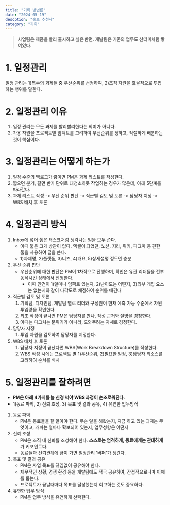 ```yaml
---
title: "기획 방법론"
date: "2024-05-19"
descption: "홀로 추천사"
category: "기획"
---
```


> **사업팀은 제품을 빨리 출시하고 싶은 반면. 개발팀은 기존의 업무도 산더미처럼 쌓여있다.**

# 1. 일정관리
일정 관리는 1)복수의 과제들 중 우선순위를 선정하여, 2)조직 자원을 효율적으로 투입하는 행위를 말한다.
# 2. 일정관리 이유
1. 일정 관리는 모든 과제를 빨리빨리한다는 의미가 아니다. 
2. 가용 자원을 프로젝트별 임팩트를 고려하여 우선순위를 정하고, 적절하게 배분하는 것이 핵심이다. 
# 3. 일정관리는 어떻게 하는가
1. 일정 수준의 백로그가 쌓이면 PM은 과제 리스트를 작성한다. 
2. 짧으면 분기, 길면 반기 단위로 대청소하듯 작업하는 경우가 많은데, 아래 5단계를 따라간다.
3. 과제 리스트 작성 -> 우선 순위 판단 -> 직군별 검토 및 토론 -> 담당자 지정 -> WBS 배치 후 토론
# 4. 일정관리 방식
1. Inbox에 넣어 놓은 태스크처럼 생각나는 일을 모두 쓴다.
	- 이때 툴은 크게 상관이 없다. 엑셀이 되었던, 노션, 지라, 위키, 피그마 등 편한 툴을 사용하여 글을 쓴다. 
	- 1)과제명, 2)플랫폼, 3)니즈, 4)개요, 5)상세설명 정도면 충분
2. 우선 순위 판단
	- 우선순위에 대한 판단은 PM이 1차적으로 진행하며, 확인은 유관 리더들을 전부 동석시킨 상태에서 진행한다.
		- 이때 안건이 1)얼마나 임팩트 있는지, 2)난이도는 어떤지, 3)외부 개입 요소는 없는지와 같이 다각도로 채점하여 순위를 매긴다
3. 직군별 검토 및 토론
	1. 기획팀, 디자인팀, 개발팀 별로 리더와 구성원이 현재 예측 가능 수준에서 자원 투입량을 확인한다.
	2. 최초 작성이 끝나면 PM은 담당자를 만나, 작성 근거와 설명을 경청한다.
	3. 이때는 다그치는 분위기가 아니라, 도와주려는 자세로 경청한다.
4. 담당자 지정
	1. 투입 자원을 검토하여 담당자를 지정한다.
5. WBS 배치 후 토론
	1. 담당자 지정이 끝났다면 WBS(Work Breakdown Structure)를 작성한다.
	2. WBS 작성 시에는 프로젝트 별 1)우선순위, 2)필요한 일정, 3)담당자 리소스를 고려하여 순서를 배치
# 5. 일정관리를 잘하려면
- **PM은 아래 4가지를 늘 신경 써야 WBS 과정이 순조로워진다.** 
- 1)동료 파악, 2) 신뢰 조성, 3) 목표 및 결과 공유, 4) 유연한 업무방식
1. 동료 파악
	- PM은 동료들을 잘 알아야 한다. 무슨 일을 해왔는지, 지금 하고 있는 과제는 무엇이고, 캐파는 얼마나 확보되어 있는지, 업무성향은 어떤지
2. 신뢰 조성
	- PM은 조직 내 신뢰를 조성해야 한다. **스스로는 엄격하게, 동료에게는 관대하게**가 키포인트다.
	- 동료들과 신뢰관계에 금이 가면 일정관리 '버퍼'가 생긴다. 
3. 목표 및 결과 공유
	- PM은 사업 목표를 끊임없이 공유해야 한다. 
	- 재무적인 상황, 경쟁 환경 등을 개발팀에도 적극 공유하여, 간접적으로나마 이해를 돕는다.
	- 프로젝트가 끝날때마다 목표를 달성했는지 회고하는 것도 중요하다.
4. 유연한 업무 방식
	- PM은 업무 방식을 유연하게 선택한다. 
